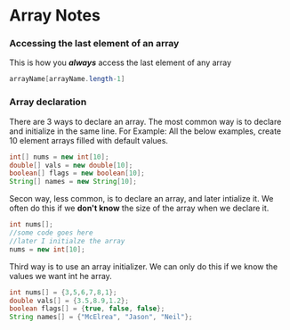 # Array Notes

### Accessing the last element of an array

This is how you ***always*** access the last element of any array

```java
arrayName[arrayName.length-1]
```

### Array declaration

There are 3 ways to declare an array. The most common way is to declare and initialize in the same line. For Example:
All the below examples, create 10 element arrays filled with default values.

```java
int[] nums = new int[10];
double[] vals = new double[10];
boolean[] flags = new boolean[10];
String[] names = new String[10];
```

Secon way, less common, is to declare an array, and later intialize it. We
often do this if we **don't know** the size of the array when we declare it.

```java
int nums[];
//some code goes here
//later I initialze the array
nums = new int[10];
```

Third way is to use an array initializer. We can only do this
if we know the values we want int he array.

```java
int nums[] = {3,5,6,7,8,1};
double vals[] = {3.5,8.9,1.2};
boolean flags[] = {true, false, false};
String names[] = {"McElrea", "Jason", "Neil"};
```

